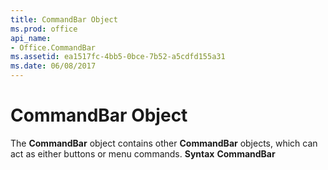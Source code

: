 ```yaml
---
title: CommandBar Object
ms.prod: office
api_name:
- Office.CommandBar
ms.assetid: ea1517fc-4bb5-0bce-7b52-a5cdfd155a31
ms.date: 06/08/2017
---
```



# CommandBar Object



The  **CommandBar** object contains other **CommandBar** objects, which can act as either buttons or menu commands.
 **Syntax**
 **CommandBar**

